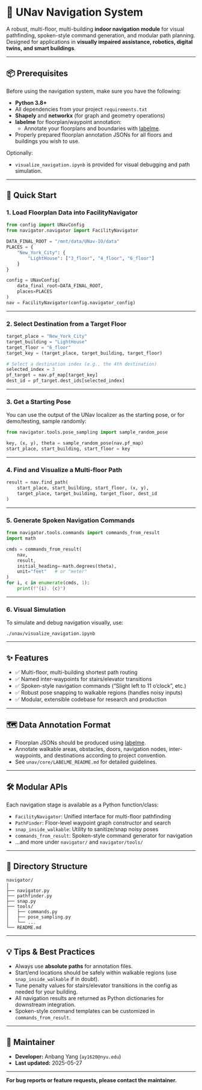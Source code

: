 # 🧭 UNav Navigation System

A robust, multi-floor, multi-building **indoor navigation module** for visual pathfinding, spoken-style command generation, and modular path planning.  
Designed for applications in **visually impaired assistance, robotics, digital twins, and smart buildings**.

---

## 📦 Prerequisites

Before using the navigation system, make sure you have the following:

- **Python 3.8+**
- All dependencies from your project `requirements.txt`
- **Shapely** and **networkx** (for graph and geometry operations)
- **labelme** for floorplan/waypoint annotation:
    - Annotate your floorplans and boundaries with [labelme](https://github.com/wkentaro/labelme).
- Properly prepared floorplan annotation JSONs for all floors and buildings you wish to use.

Optionally:
- `visualize_navigation.ipynb` is provided for visual debugging and path simulation.

---

## 🚀 Quick Start

### 1. **Load Floorplan Data into FacilityNavigator**

```python
from config import UNavConfig
from navigator.navigator import FacilityNavigator

DATA_FINAL_ROOT = "/mnt/data/UNav-IO/data"
PLACES = {
    "New_York_City": {
        "LightHouse": ["3_floor", "4_floor", "6_floor"]
    }
}

config = UNavConfig(
    data_final_root=DATA_FINAL_ROOT,
    places=PLACES
)
nav = FacilityNavigator(config.navigator_config)
```

---

### 2. **Select Destination from a Target Floor**

```python
target_place = "New_York_City"
target_building = "LightHouse"
target_floor = "6_floor"
target_key = (target_place, target_building, target_floor)

# Select a destination index (e.g., the 4th destination)
selected_index = 3
pf_target = nav.pf_map[target_key]
dest_id = pf_target.dest_ids[selected_index]
```

---

### 3. **Get a Starting Pose**

You can use the output of the UNav localizer as the starting pose, or for demo/testing, sample randomly:

```python
from navigator.tools.pose_sampling import sample_random_pose

key, (x, y), theta = sample_random_pose(nav.pf_map)
start_place, start_building, start_floor = key
```

---

### 4. **Find and Visualize a Multi-floor Path**

```python
result = nav.find_path(
    start_place, start_building, start_floor, (x, y),
    target_place, target_building, target_floor, dest_id
)
```

---

### 5. **Generate Spoken Navigation Commands**

```python
from navigator.tools.commands import commands_from_result
import math

cmds = commands_from_result(
    nav,
    result,
    initial_heading=-math.degrees(theta),
    unit="feet"   # or "meter"
)
for i, c in enumerate(cmds, 1):
    print(f"{i}. {c}")
```

---

### 6. **Visual Simulation**

To simulate and debug navigation visually, use:

```
./unav/visualize_navigation.ipynb
```

---

## ✨ Features

- ✅ Multi-floor, multi-building shortest path routing
- ✅ Named inter-waypoints for stairs/elevator transitions
- ✅ Spoken-style navigation commands (“Slight left to 11 o’clock”, etc.)
- ✅ Robust pose snapping to walkable regions (handles noisy inputs)
- ✅ Modular, extensible codebase for research and production

---

## 🗺️ Data Annotation Format

- Floorplan JSONs should be produced using [labelme](https://github.com/wkentaro/labelme).
- Annotate walkable areas, obstacles, doors, navigation nodes, inter-waypoints, and destinations according to project convention.
- See `unav/core/LABELME_README.md` for detailed guidelines.

---

## 🛠 Modular APIs

Each navigation stage is available as a Python function/class:
- `FacilityNavigator`: Unified interface for multi-floor pathfinding
- `PathFinder`: Floor-level waypoint graph constructor and search
- `snap_inside_walkable`: Utility to sanitize/snap noisy poses
- `commands_from_result`: Spoken-style command generator for navigation
- ...and more under `navigator/` and `navigator/tools/`

---

## 📁 Directory Structure

```
navigator/
│
├── navigator.py
├── pathfinder.py
├── snap.py
├── tools/
│   ├── commands.py
│   ├── pose_sampling.py
│   └── ...
└── README.md
```

---

## 💡 Tips & Best Practices

- Always use **absolute paths** for annotation files.
- Start/end locations should be safely within walkable regions (use `snap_inside_walkable` if in doubt).
- Tune penalty values for stairs/elevator transitions in the config as needed for your building.
- All navigation results are returned as Python dictionaries for downstream integration.
- Spoken-style command templates can be customized in `commands_from_result`.

---

## 👤 Maintainer

- **Developer:** Anbang Yang (`ay1620@nyu.edu`)
- **Last updated:** 2025-05-27

---

**For bug reports or feature requests, please contact the maintainer.**
